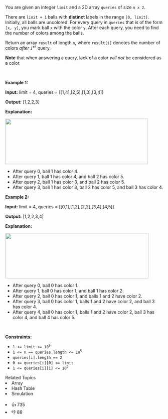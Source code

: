 <p>You are given an integer <code>limit</code> and a 2D array <code>queries</code> of size <code>n x 2</code>.</p>

<p>There are <code>limit + 1</code> balls with <strong>distinct</strong> labels in the range <code>[0, limit]</code>. Initially, all balls are uncolored. For every query in <code>queries</code> that is of the form <code>[x, y]</code>, you mark ball <code>x</code> with the color <code>y</code>. After each query, you need to find the number of colors among the balls.</p>

<p>Return an array <code>result</code> of length <code>n</code>, where <code>result[i]</code> denotes the number of colors <em>after</em> <code>i<sup>th</sup></code> query.</p>

<p><strong>Note</strong> that when answering a query, lack of a color <em>will not</em> be considered as a color.</p>

<p>&nbsp;</p> 
<p><strong class="example">Example 1:</strong></p>

<div class="example-block"> 
 <p><strong>Input:</strong> <span class="example-io">limit = 4, queries = [[1,4],[2,5],[1,3],[3,4]]</span></p> 
</div>

<p><strong>Output:</strong> <span class="example-io">[1,2,2,3]</span></p>

<p><strong>Explanation:</strong></p>

<p><img alt="" src="https://assets.leetcode.com/uploads/2024/04/17/ezgifcom-crop.gif" style="width: 455px; height: 145px;" /></p>

<ul> 
 <li>After query 0, ball 1 has color 4.</li> 
 <li>After query 1, ball 1 has color 4, and ball 2 has color 5.</li> 
 <li>After query 2, ball 1 has color 3, and ball 2 has color 5.</li> 
 <li>After query 3, ball 1 has color 3, ball 2 has color 5, and ball 3 has color 4.</li> 
</ul>

<p><strong class="example">Example 2:</strong></p>

<div class="example-block"> 
 <p><strong>Input:</strong> <span class="example-io">limit = 4, queries = [[0,1],[1,2],[2,2],[3,4],[4,5]]</span></p> 
</div>

<p><strong>Output:</strong> <span class="example-io">[1,2,2,3,4]</span></p>

<p><strong>Explanation:</strong></p>

<p><strong><img alt="" src="https://assets.leetcode.com/uploads/2024/04/17/ezgifcom-crop2.gif" style="width: 457px; height: 144px;" /></strong></p>

<ul> 
 <li>After query 0, ball 0 has color 1.</li> 
 <li>After query 1, ball 0 has color 1, and ball 1 has color 2.</li> 
 <li>After query 2, ball 0 has color 1, and balls 1 and 2 have color 2.</li> 
 <li>After query 3, ball 0 has color 1, balls 1 and 2 have color 2, and ball 3 has color 4.</li> 
 <li>After query 4, ball 0 has color 1, balls 1 and 2 have color 2, ball 3 has color 4, and ball 4 has color 5.</li> 
</ul>

<p>&nbsp;</p> 
<p><strong>Constraints:</strong></p>

<ul> 
 <li><code>1 &lt;= limit &lt;= 10<sup>9</sup></code></li> 
 <li><code>1 &lt;= n == queries.length &lt;= 10<sup>5</sup></code></li> 
 <li><code>queries[i].length == 2</code></li> 
 <li><code>0 &lt;= queries[i][0] &lt;= limit</code></li> 
 <li><code>1 &lt;= queries[i][1] &lt;= 10<sup>9</sup></code></li> 
</ul>

<div><div>Related Topics</div><div><li>Array</li><li>Hash Table</li><li>Simulation</li></div></div><br><div><li>👍 735</li><li>👎 88</li></div>